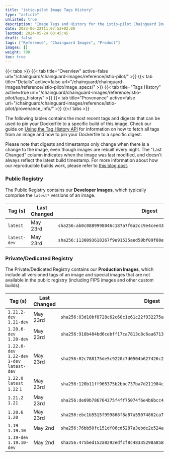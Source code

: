 ```yaml
---
title: "istio-pilot Image Tags History"
type: "article"
unlisted: true
description: "Image Tags and History for the istio-pilot Chainguard Image"
date: 2023-06-22T11:07:52+02:00
lastmod: 2024-05-24 00:45:45
draft: false
tags: ["Reference", "Chainguard Images", "Product"]
images: []
weight: 700
toc: true
---
```


{{< tabs >}}
{{< tab title="Overview" active=false url="/chainguard/chainguard-images/reference/istio-pilot/" >}}
{{< tab title="Details" active=false url="/chainguard/chainguard-images/reference/istio-pilot/image_specs/" >}}
{{< tab title="Tags History" active=true url="/chainguard/chainguard-images/reference/istio-pilot/tags_history/" >}}
{{< tab title="Provenance" active=false url="/chainguard/chainguard-images/reference/istio-pilot/provenance_info/" >}}
{{</ tabs >}}

The following tables contains the most recent tags and digests that can be used to pin your Dockerfile to a specific build of this image. Check our guide on [Using the Tag History API](/chainguard/chainguard-images/using-the-tag-history-api/) for information on how to fetch all tags from an image and how to pin your Dockerfile to a specific digest.

Please note that digests and timestamps only change when there is a change to the image, even though images are rebuilt every night. The "Last Changed" column indicates when the image was last modified, and doesn't always reflect the latest build timestamp. For more information about how our reproducible builds work, please refer to [this blog post](https://www.chainguard.dev/unchained/reproducing-chainguards-reproducible-image-builds).

### Public Registry
The Public Registry contains our **Developer Images**, which typically comprise the `latest*` versions of an image.

| Tag (s)       | Last Changed | Digest                                                                    |
|---------------|--------------|---------------------------------------------------------------------------|
|  `latest`     | May 23rd     | `sha256:ab0c0889998046c187a7f6a2cc9e4cee43a9d731d7693d5f70603e1ed61673db` |
|  `latest-dev` | May 23rd     | `sha256:1130093618367f9e91535aed50bf09f08e43cddbcda24b77ce37667db7aa52f7` |


### Private/Dedicated Registry
The Private/Dedicated Registry contains our **Production Images**, which include all versioned tags of an image and special images that are not available in the public registry (including FIPS images and other custom builds).

| Tag (s)                                       | Last Changed | Digest                                                                    |
|-----------------------------------------------|--------------|---------------------------------------------------------------------------|
|  `1.21.2-dev` `1.21-dev`                      | May 23rd     | `sha256:03d10bf8728c62c60c1e61c22f932275add244d2ebf2acf7b8974d9b5bc67bb3` |
|  `1.20.6-dev` `1.20-dev`                      | May 23rd     | `sha256:918b484bd6cebff17ca7813c8c6aa6713049c490bf97e0c830b7c52f7cca8225` |
|  `1.22.0-dev` `1.22-dev` `1-dev` `latest-dev` | May 23rd     | `sha256:02c788175de5c9220c7d0504b627426c22ed3ba502074e17a5326167d91fca1d` |
|  `1.22.0` `latest` `1.22` `1`                 | May 23rd     | `sha256:120b11ff965375b2bbc737ba7d211984c83f5133f7b34cbe5c9200b0554eeed2` |
|  `1.21.2` `1.21`                              | May 23rd     | `sha256:de09b786764375f4ff75074f6e4b6bcc476cd1ed01728d8bf9960b20e19fcbe7` |
|  `1.20.6` `1.20`                              | May 23rd     | `sha256:ebc1b5515f999868f8a87a55074862ca77bb81effb1ec99c76f69de7a35dbc05` |
|  `1.19` `1.19.10`                             | May 2nd      | `sha256:76bb50fc151df06cd5287a3ebde2e524a4d8388e91cb3435472527dce8448d44` |
|  `1.19-dev` `1.19.10-dev`                     | May 2nd      | `sha256:475bed152a8292edfcf8c48335298a85852d487eb318214db97077e016f147e7` |

